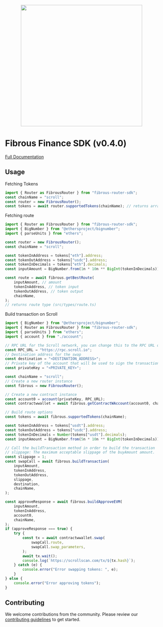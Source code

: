 <p align="center">
  <a href="https://fibrous.finance">
    <img src="./docs/assets/logo.png" width="400px" >
  </a>
</p>

# Fibrous Finance SDK (v0.4.0)

[Full Documentation](https://docs.fibrous.finance/)

## Usage

Fetching Tokens

```javascript
import { Router as FibrousRouter } from "fibrous-router-sdk";
const chainName = "scroll"; 
const router = new FibrousRouter();
const tokens = await router.supportedTokens(chainName); // returns array as token type (src/types/token.ts)
```

Fetching route

```javascript
import { Router as FibrousRouter } from "fibrous-router-sdk";
import { BigNumber } from "@ethersproject/bignumber";
import { parseUnits } from "ethers";

const router = new FibrousRouter();
const chainName = "scroll"; 

const tokenInAddress = tokens["eth"].address;
const tokenOutAddress = tokens["usdc"].address;
const tokenInDecimals = tokens["eth"].decimals;
const inputAmount = BigNumber.from(1n * 10n ** BigInt(tokenInDecimals));

const route = await fibrous.getBestRoute(
    inputAmount, // amount
    tokenInAddress, // token input
    tokenOutAddress, // token output
    chainName,
);
// returns route type (src/types/route.ts)

```

Build transaction on Scroll

```javascript
import { BigNumber } from "@ethersproject/bignumber";
import { Router as FibrousRouter } from "fibrous-router-sdk";
import { parseUnits } from "ethers";
import { account } from "./account";

// RPC URL for the Scroll network, you can change this to the RPC URL of your choice
const RPC_URL = "https://rpc.scroll.io";
// Destination address for the swap
const destination = "<DESTINATION_ADDRESS>";
// Private key of the account that will be used to sign the transaction
const privateKey = "<PRIVATE_KEY>";

const chainName = "scroll";
// Create a new router instance
const fibrous = new FibrousRouter();

// Create a new contract instance
const account0 = account(privateKey, RPC_URL);
const contractwwallet = await fibrous.getContractWAccount(account0, chainName);

// Build route options
const tokens = await fibrous.supportedTokens(chainName);

const tokenInAddress = tokens["usdt"].address;
const tokenOutAddress = tokens["usdc"].address;
const tokenInDecimals = Number(tokens["usdt"].decimals);
const inputAmount = BigNumber.from(5n * 10n ** BigInt(tokenInDecimals));

// Call the buildTransaction method in order to build the transaction
// slippage: The maximum acceptable slippage of the buyAmount amount.
const slippage = 1;
const swapCall = await fibrous.buildTransaction(
    inputAmount,
    tokenInAddress,
    tokenOutAddress,
    slippage,
    destination,
    chainName,
);

const approveResponse = await fibrous.buildApproveEVM(
    inputAmount,
    tokenInAddress,
    account0,
    chainName,
);
if (approveResponse === true) {
    try {
        const tx = await contractwwallet.swap(
            swapCall.route,
            swapCall.swap_parameters,
        );
        await tx.wait();
        console.log(`https://scrollscan.com/tx/${tx.hash}`);
    } catch (e) {
        console.error("Error swapping tokens: ", e);
    }
} else {
    console.error("Error approving tokens");
}
```

## Contributing

We welcome contributions from the community. Please review our [contributing guidelines](./docs/CONTRIBUTING.md) to get started.

[def]: https://docs.fibrous.finance/

